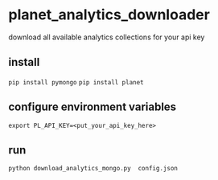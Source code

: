 # planet_analytics_downloader
download all available analytics collections for your api key
## install
```pip install pymongo```
```pip install planet```

## configure environment variables
```export PL_API_KEY=<put_your_api_key_here>```

## run
```python download_analytics_mongo.py  config.json```
